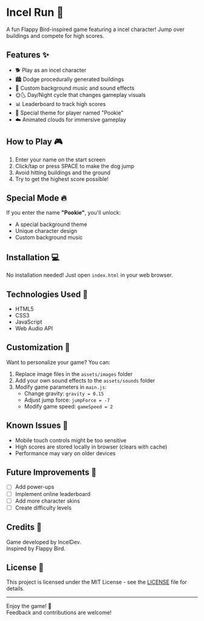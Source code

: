 # Incel Run 🐶

A fun Flappy Bird-inspired game featuring a incel character! Jump over buildings and compete for high scores.


## Features ✨

- 🐕 Play as an incel character
- 🏙️ Dodge procedurally generated buildings
- 🎵 Custom background music and sound effects
- 🌞🌜 Day/Night cycle that changes gameplay visuals
- 📊 Leaderboard to track high scores
- 🎨 Special theme for player named "Pookie"
- ☁️ Animated clouds for immersive gameplay

## How to Play 🎮

1. Enter your name on the start screen
2. Click/tap or press SPACE to make the dog jump
3. Avoid hitting buildings and the ground
4. Try to get the highest score possible!

## Special Mode 🔥

If you enter the name **"Pookie"**, you'll unlock:

- A special background theme
- Unique character design
- Custom background music

## Installation 💻

No installation needed! Just open `index.html` in your web browser.

## Technologies Used 💾

- HTML5
- CSS3
- JavaScript
- Web Audio API

## Customization 🎨

Want to personalize your game? You can:

1. Replace image files in the `assets/images` folder
2. Add your own sound effects to the `assets/sounds` folder
3. Modify game parameters in `main.js`:
   - Change gravity: `gravity = 0.15`
   - Adjust jump force: `jumpForce = -7`
   - Modify game speed: `gameSpeed = 2`

## Known Issues 🐛

- Mobile touch controls might be too sensitive
- High scores are stored locally in browser (clears with cache)
- Performance may vary on older devices

## Future Improvements 🚀

- [ ] Add power-ups
- [ ] Implement online leaderboard
- [ ] Add more character skins
- [ ] Create difficulty levels

## Credits 🙏

Game developed by IncelDev.  
Inspired by Flappy Bird.

## License 📜

This project is licensed under the MIT License - see the [LICENSE](LICENSE) file for details.

---

Enjoy the game! 🐾  
Feedback and contributions are welcome!
